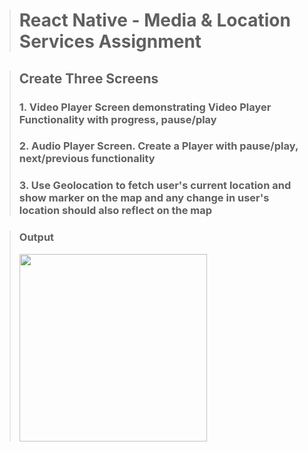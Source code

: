 > # React Native - Media & Location Services Assignment

> ## Create Three Screens
>
> ### 1. Video Player Screen demonstrating Video Player Functionality with progress, pause/play
>
> ### 2. Audio Player Screen. Create a Player with pause/play, next/previous functionality
>
> ### 3. Use Geolocation to fetch user's current location and show marker on the map and any change in user's location should also reflect on the map

> ### Output
>
> <img src="./src/screenshot/output.gif" width="300px"></img>
